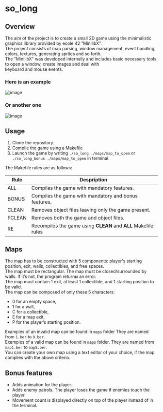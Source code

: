 # so_long

## Overview

The aim of the project is to create a small 2D game using the minimalistic graphics library provided by ecole 42 "MinilibX".\
The project consists of map parsing, window management, event handling, colors, textures, generating sprites and so forth.\
The "MinilibX" was developed internally and includes basic necessary tools to open a window, create images and deal with\
keyboard and mouse events.

### Here is an example

![image](https://user-images.githubusercontent.com/75085822/205447071-34f7976a-fa50-41c0-815c-9fe6442aa51e.png)

### Or another one

![image](https://user-images.githubusercontent.com/75085822/205447137-4a78a567-8087-4165-9daa-eb7d0cf10ecd.png)

## Usage

1. Clone the repository.
2. Compile the game using a Makefile
3. Launch the game by writing `./so_long ./maps/map_to_open` or `./so_long_bonus ./maps/map_to_open` in terminal.

The Makefile rules are as follows:

| Rule | Despription |
| ---- | ----------- |
| ALL | Compiles the game with mandatory features. |
| BONUS | Compiles the game with mandatory and bonus features. |
| CLEAN | Removes object files leaving only the game present. |
| FCLEAN | Removes both the game and object files. |
| RE | Recompiles the game using **CLEAN** and **ALL** Makefile rules |

## Maps

The map has to be constructed with 5 components: player's starting position, exit, walls, collectibles, and free spaces.\
The map must be rectangular. The map must be closed/surrounded by walls. If it’s not, the program returnы an error.\
The map must contain 1 exit, at least 1 collectible, and 1 starting position to be valid.\
The map can be composed of only these 5 characters:
- 0 for an empty space,
- 1 for a wall,
- C for a collectible,
- E for a map exit,
- P for the player’s starting position.

Examples of an invalid map can be found in `maps` folder They are named from `1.ber` to `9.ber`.\
Examples of a valid map can be found in `maps` folder. They are named from `map1.ber` to `map5.ber`.\
You can create your own map using a text editor of your choice, if the map complies with the above criteria. 

## Bonus features

- Adds animation for the player.
- Adds enemy patrols. The player loses the game if enemies touch the player.
- Movement count is displayed directly on top of the player instead of in the terminal.

